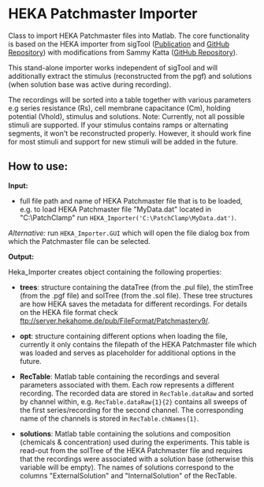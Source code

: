 # HEKA Patchmaster Importer

Class to import HEKA Patchmaster files into Matlab.
The core functionality is based on the HEKA importer from sigTool ([Publication](https://doi.org/10.1016/j.neuron.2015.10.042) and [GitHub Repository](https://github.com/irondukepublishing/sigTOOL)) with modifications from Sammy Katta ([GitHub Repository](https://github.com/sammykatta/Matlab-PatchMaster)). 

This stand-alone importer works independent of sigTool and will additionally extract the stimulus (reconstructed from the pgf) and solutions (when solution base was active during recording). 

The recordings will be sorted into a table together with various parameters e.g series resistance (Rs), cell membrane capacitance (Cm), holding potential (Vhold), stimulus and solutions. 
Note: Currently, not all possible stimuli are supported. If your stimulus contains ramps or alternating segments, it won't be reconstructed properly. However, it should work fine for most stimuli and support for new stimuli will be added in the future.

 ## How to use:
**Input:**
- full file path and name of HEKA Patchmaster file that is to be loaded, e.g.
to load HEKA Patchmaster file "MyData.dat" located in "C:\PatchClamp\" run `HEKA_Importer('C:\PatchClamp\MyData.dat')`.

*Alternative:* run `HEKA_Importer.GUI` which will open the file dialog box from which the Patchmaster file can be selected.

**Output:**

Heka_Importer creates object containing the following properties:

- **trees**: structure containing the dataTree (from the .pul file), the stimTree (from the .pgf file) and solTree (from the .sol file). These tree structures are how HEKA saves the metadata for different recordings. For details on the HEKA file format check ftp://server.hekahome.de/pub/FileFormat/Patchmasterv9/.

- **opt**: structure containing different options when loading the file, currently it only contains the filepath of the HEKA Patchmaster file which was loaded and serves as placeholder for additional options in the future.

- **RecTable**: Matlab table containing the recordings and several parameters associated with them. Each row represents a different recording. The recorded data are stored in `RecTable.dataRaw` and sorted by channel within, e.g. `RecTable.dataRaw{1}{2}` contains all sweeps of the first series/recording for the second channel. The corresponding name of the channels is stored in `RecTable.chNames{1}`.

- **solutions**: Matlab table containing the solutions and composition (chemicals & concentration) used during the experiments. This table is read-out from the solTree of the HEKA Patchmaster file and requires that the recordings were associated with a solution base (otherwise this variable will be empty). The names of solutions correspond to the columns "ExternalSolution" and "InternalSolution" of the RecTable. 
